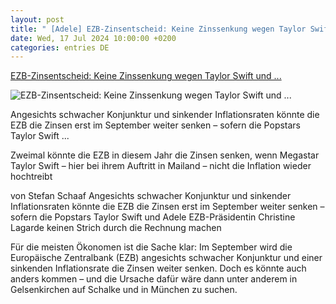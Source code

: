 ```yaml
---
layout: post
title: " [Adele] EZB-Zinsentscheid: Keine Zinssenkung wegen Taylor Swift und ..."
date: Wed, 17 Jul 2024 10:00:00 +0200
categories: entries DE
---
```

[EZB-Zinsentscheid: Keine Zinssenkung wegen Taylor Swift und ...](https://www.capital.de/geld-versicherungen/ezb-zinsentscheid--keine-zinssenkung-wegen-taylor-swift-und-adele--34883424.html)

![EZB-Zinsentscheid: Keine Zinssenkung wegen Taylor Swift und ...](https://image.capital.de/34893316/t/vN/v2/w1440/r1.7778/-/swift-ezb.jpg)

Angesichts schwacher Konjunktur und sinkender Inflationsraten könnte die EZB die Zinsen erst im September weiter senken – sofern die Popstars Taylor Swift ...

Zweimal könnte die EZB in diesem Jahr die Zinsen senken, wenn Megastar Taylor Swift – hier bei ihrem Auftritt in Mailand – nicht die Inflation wieder hochtreibt

von Stefan Schaaf Angesichts schwacher Konjunktur und sinkender Inflationsraten könnte die EZB die Zinsen erst im September weiter senken – sofern die Popstars Taylor Swift und Adele EZB-Präsidentin Christine Lagarde keinen Strich durch die Rechnung machen

Für die meisten Ökonomen ist die Sache klar: Im September wird die Europäische Zentralbank (EZB) angesichts schwacher Konjunktur und einer sinkenden Inflationsrate die Zinsen weiter senken. Doch es könnte auch anders kommen – und die Ursache dafür wäre dann unter anderem in Gelsenkirchen auf Schalke und in München zu suchen.

